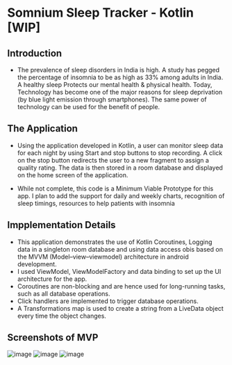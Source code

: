 Somnium Sleep Tracker - Kotlin [WIP]
============================================================================
Introduction
------------
 - The prevalence of sleep disorders in India is high. A study has pegged the percentage of insomnia to be as high as 33% among adults in India. A healthy sleep Protects our mental health & physical health. Today, Technology has become one of the major reasons for sleep deprivation (by blue light emission through smartphones). The same power of technology can be used for the benefit of people. 

The Application
------------

- Using the application developed in Kotlin, a user can monitor sleep data for each night by using Start and stop buttons to stop recording. A click on the stop button redirects the user to a new fragment to assign a quality rating. The data is then stored in a room database and displayed on the home screen of the application.

- While not complete, this code is a Minimum Viable Prototype for this app. I plan to add the support for daily and weekly charts, recognition of sleep timings, resources to help patients with insomnia

Impplementation Details
------------
- This application demonstrates the use of Kotlin Coroutines, Logging data in a singleton room database and using data access obis based on the MVVM (Model–view–viewmodel) architecture in android development.
- I used ViewModel, ViewModelFactory and data binding to set up the UI architecture for the app. 
- Coroutines are non-blocking and are hence used for long-running tasks, such as all database operations. 
- Click handlers are implemented to trigger database operations. 
- A Transformations map is used to create a string from a LiveData object every time the object changes.

Screenshots of MVP
--------------
![image](https://user-images.githubusercontent.com/55680995/117707428-35539380-b1ec-11eb-8698-2dba336aa464.png)
![image](https://user-images.githubusercontent.com/55680995/117707381-253bb400-b1ec-11eb-961b-2609bafb8332.png)
![image](https://user-images.githubusercontent.com/55680995/117707403-2cfb5880-b1ec-11eb-9286-4d23d95b3383.png)
